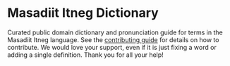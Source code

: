 
# Masadiit Itneg Dictionary

Curated public domain dictionary and pronunciation guide for terms in the Masadiit Itneg language. See the [contributing guide](https://github.com/drumworkteam/term/blob/make/.github/contributing.md) for details on how to contribute. We would love your support, even if it is just fixing a word or adding a single definition. Thank you for all your help!